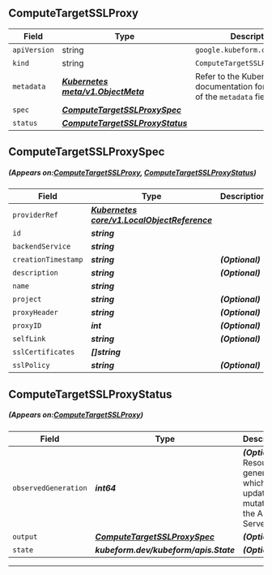 ## ComputeTargetSSLProxy
| Field | Type | Description |
| ------ | ----- | ----------- |
| `apiVersion` | string | `google.kubeform.com/v1alpha1` |
|    `kind` | string | `ComputeTargetSSLProxy` |
| `metadata` | ***[Kubernetes meta/v1.ObjectMeta](https://kubernetes.io/docs/reference/generated/kubernetes-api/v1.13/#objectmeta-v1-meta)***|Refer to the Kubernetes API documentation for the fields of the `metadata` field.|
| `spec` | ***[ComputeTargetSSLProxySpec](#ComputeTargetSSLProxySpec)***||
| `status` | ***[ComputeTargetSSLProxyStatus](#ComputeTargetSSLProxyStatus)***||
## ComputeTargetSSLProxySpec
##### (Appears on:[ComputeTargetSSLProxy](#ComputeTargetSSLProxy), [ComputeTargetSSLProxyStatus](#ComputeTargetSSLProxyStatus))
| Field | Type | Description |
| ------ | ----- | ----------- |
| `providerRef` | ***[Kubernetes core/v1.LocalObjectReference](https://kubernetes.io/docs/reference/generated/kubernetes-api/v1.13/#localobjectreference-v1-core)***||
| `id` | ***string***||
| `backendService` | ***string***||
| `creationTimestamp` | ***string***| ***(Optional)*** |
| `description` | ***string***| ***(Optional)*** |
| `name` | ***string***||
| `project` | ***string***| ***(Optional)*** |
| `proxyHeader` | ***string***| ***(Optional)*** |
| `proxyID` | ***int***| ***(Optional)*** |
| `selfLink` | ***string***| ***(Optional)*** |
| `sslCertificates` | ***[]string***||
| `sslPolicy` | ***string***| ***(Optional)*** |
## ComputeTargetSSLProxyStatus
##### (Appears on:[ComputeTargetSSLProxy](#ComputeTargetSSLProxy))
| Field | Type | Description |
| ------ | ----- | ----------- |
| `observedGeneration` | ***int64***| ***(Optional)*** Resource generation, which is updated on mutation by the API Server.|
| `output` | ***[ComputeTargetSSLProxySpec](#ComputeTargetSSLProxySpec)***| ***(Optional)*** |
| `state` | ***kubeform.dev/kubeform/apis.State***| ***(Optional)*** |
---
